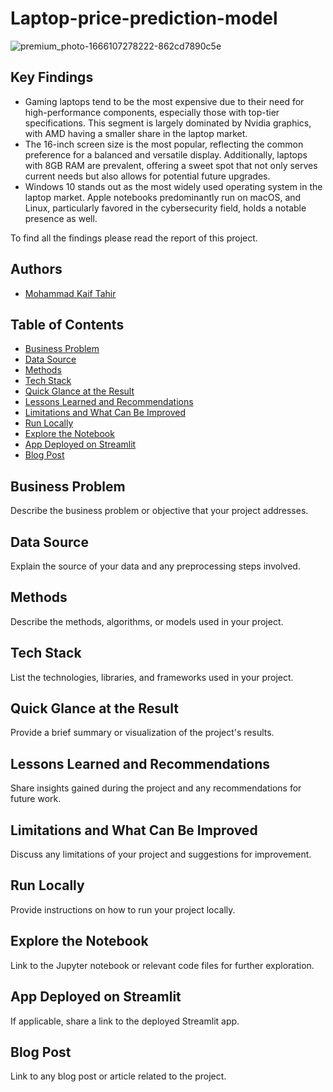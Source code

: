# Laptop-price-prediction-model

![premium_photo-1666107278222-862cd7890c5e](https://github.com/Md-Kaif-Tahir/Laptop-price-prediction-model./assets/110182266/4e318210-5ac8-4c33-a5fc-8e477ab17079)


## Key Findings

- Gaming laptops tend to be the most expensive due to their need for high-performance components, especially those with top-tier specifications. This segment is largely dominated by Nvidia graphics, with AMD having a smaller share in the laptop market.
- The 16-inch screen size is the most popular, reflecting the common preference for a balanced and versatile display. Additionally, laptops with 8GB RAM are prevalent, offering a sweet spot that not only serves current needs but also allows for potential future upgrades.
- Windows 10 stands out as the most widely used operating system in the laptop market. Apple notebooks predominantly run on macOS, and Linux, particularly favored in the cybersecurity field, holds a notable presence as well.

To find all the findings please read the report of this project.

## Authors

- [Mohammad Kaif Tahir](https://github.com/Md-Kaif-Tahir)

## Table of Contents

- [Business Problem](#business-problem)
- [Data Source](#data-source)
- [Methods](#methods)
- [Tech Stack](#tech-stack)
- [Quick Glance at the Result](#quick-glance-at-the-result)
- [Lessons Learned and Recommendations](#lessons-learned-and-recommendations)
- [Limitations and What Can Be Improved](#limitations-and-what-can-be-improved)
- [Run Locally](#run-locally)
- [Explore the Notebook](#explore-the-notebook)
- [App Deployed on Streamlit](#app-deployed-on-streamlit)
- [Blog Post](#blog-post)

## Business Problem

Describe the business problem or objective that your project addresses.

## Data Source

Explain the source of your data and any preprocessing steps involved.

## Methods

Describe the methods, algorithms, or models used in your project.

## Tech Stack

List the technologies, libraries, and frameworks used in your project.

## Quick Glance at the Result

Provide a brief summary or visualization of the project's results.

## Lessons Learned and Recommendations

Share insights gained during the project and any recommendations for future work.

## Limitations and What Can Be Improved

Discuss any limitations of your project and suggestions for improvement.

## Run Locally

Provide instructions on how to run your project locally.

## Explore the Notebook

Link to the Jupyter notebook or relevant code files for further exploration.

## App Deployed on Streamlit

If applicable, share a link to the deployed Streamlit app.

## Blog Post

Link to any blog post or article related to the project.

